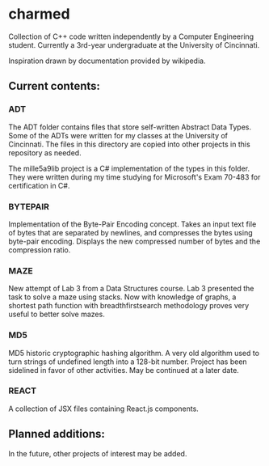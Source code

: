 # charmed

Collection of C++ code written independently by a
Computer Engineering student. Currently a 3rd-year
undergraduate at the University of Cincinnati.

Inspiration drawn by documentation provided by wikipedia.

## Current contents:

### ADT

The ADT folder contains files that store self-written
Abstract Data Types. Some of the ADTs were written for
my classes at the University of Cincinnati. The files in
this directory are copied into other projects in this
repository as needed.

The mille5a9lib project is a C# implementation of the
types in this folder. They were written during my time
studying for Microsoft's Exam 70-483 for certification
in C#.

### BYTEPAIR

Implementation of the Byte-Pair Encoding concept. Takes an
input text file of bytes that are separated by newlines,
and compresses the bytes using byte-pair encoding.
Displays the new compressed number of bytes and the
compression ratio.

### MAZE

New attempt of Lab 3 from a Data Structures course. Lab 3
presented the task to solve a maze using stacks. Now
with knowledge of graphs, a shortest path function
with breadthfirstsearch methodology proves very useful
to better solve mazes.

### MD5

MD5 historic cryptographic hashing algorithm. A very old
algorithm used to turn strings of undefined length into
a 128-bit number. Project has been sidelined in favor of
other activities. May be continued at a later date.

### REACT

A collection of JSX files containing React.js components.

## Planned additions:

In the future, other projects of interest may be added.
